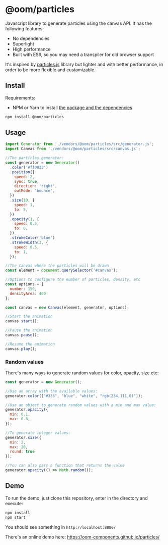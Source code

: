 # @oom/particles

Javascript library to generate particles using the canvas API. It has the following features:

* No dependencies
* Superlight
* High performance
* Built with ES6, so you may need a transpiler for old browser support

It's inspired by [particles.js](https://github.com/VincentGarreau/particles.js) library but lighter and with better performance, in order to be more flexible and customizable.

## Install

Requirements:

* NPM or Yarn to install [the package and the dependencies](https://www.npmjs.com/@oom/particles)

```sh
npm install @oom/particles
```

## Usage

```js
import Generator from './vendors/@oom/particles/src/generator.js';
import Canvas from './vendors/@oom/particles/src/canvas.js';

//The particles generator:
const generator = new Generator()
  .color('#ff0033')
  .position({
    speed: 2,
    sync: true,
    direction: 'right',
    outMode: 'bounce',
  })
  .size(10, {
    speed: 1,
    to: 5,
  })
  .opacity(1, {
    speed: 0.5,
    to: 0,
  })
  .strokeColor('blue')
  .strokeWidth(3, {
    speed: 0.5,
    to: 1,
  });

//The canvas where the particles will be drawn
const element = document.querySelector('#canvas');

//Options to configure the number of particles, density, etc
const options = {
  number: 150,
  densityArea: 400
};

const canvas = new Canvas(element, generator, options);

//Start the animation
canvas.start();

//Pause the animation
canvas.pause();

//Resume the animation
canvas.play();
```

### Random values

There's many ways to generate random values for color, opacity, size etc:

```js
const generator = new Generator();

//Use an array with the available values:
generator.color(["#333", "blue", "white", "rgb(234,111,0)"]);

//Use an object to generate random values with a min and max value:
generator.opacity({
  min: 0.1,
  max: 0.8,
});

//To generate integer values:
generator.size({
  min: 2,
  max: 20,
  round: true
});

//You can also pass a function that returns the value
generator.opacity(() => Math.random());
```

## Demo

To run the demo, just clone this repository, enter in the directory and execute:

```sh
npm install
npm start
```

You should see something in `http://localhost:8080/`

There's an online demo here: https://oom-components.github.io/particles/
